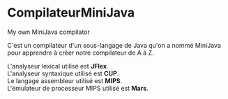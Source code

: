 # CompilateurMiniJava
My own MiniJava compilator

C'est un compilateur d'un sous-langage de Java qu'on a nommé MiniJava pour apprendre à créer notre compilateur de A à Z.

L'analyseur lexical utilisé est **JFlex**. \
L'analyseur syntaxique utilisé est **CUP**. \
Le langage assembleur utilisé est **MIPS**. \
L'émulateur de processeur MIPS utilisé est **Mars**. 
